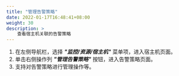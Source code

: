 ```yaml
---
title: "管理告警策略"
date: 2022-01-17T16:48:41+08:00
weight: 30
description: >
    查看宿主机关联的告警策略
---
```


1. 在左侧导航栏，选择 **_"监控/资源/宿主机"_** 菜单项，进入宿主机页面。
2. 单击右侧操作列 **_"管理告警策略"_** 按钮，进入告警策略页面。
2. 支持对告警策略进行管理操作等。